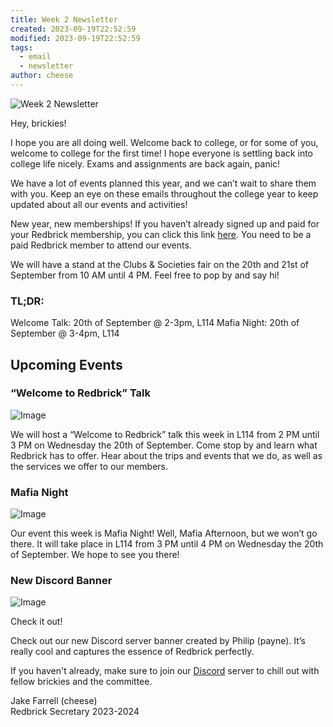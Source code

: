 ```yaml
---
title: Week 2 Newsletter
created: 2023-09-19T22:52:59
modified: 2023-09-19T22:52:59
tags:
  - email
  - newsletter
author: cheese
---
```


![Week 2 Newsletter](https://cdn.discordapp.com/attachments/523562314344038411/1153784242464108705/cat-anime.gif)


Hey, brickies!

I hope you are all doing well. Welcome back to college, or for some of 
you, welcome to college for the first time! I hope everyone is settling 
back into college life nicely. Exams and assignments are back again, panic!

We have a lot of events planned this year, and we can’t wait to share 
them with you. Keep an eye on these emails throughout the college year 
to keep updated about all our events and activities!

New year, new memberships! If you haven’t already signed up and paid for 
your Redbrick membership, you can click this link [here](https://dcuclubsandsocs.ie/society/redbrick). You need to be a paid 
Redbrick member to attend our events.

We will have a stand at the Clubs & Societies fair on the 20th and 21st 
of September from 10 AM until 4 PM. Feel free to pop by and say hi!

### TL;DR:

Welcome Talk: 20th of September @ 2-3pm, L114
Mafia Night: 20th of September @ 3-4pm, L114


## Upcoming Events


### “Welcome to Redbrick” Talk
![Image](https://cdn.discordapp.com/attachments/897234572608159774/1153469189781196830/DA92995E-02B4-4865-B39E-12671239FC58.png)


We will host a “Welcome to Redbrick” talk this week in L114 from 2 PM 
until 3 PM on Wednesday the 20th of September. Come stop by and learn 
what Redbrick has to offer. Hear about the trips and events that we do, 
as well as the services we offer to our members.




### Mafia Night
![Image](https://cdn.discordapp.com/attachments/897234572608159774/1153469189500194916/Mafia_Night.png)


Our event this week is Mafia Night! Well, Mafia Afternoon, but we won’t 
go there. It will take place in L114 from 3 PM until 4 PM on Wednesday 
the 20th of September. We hope to see you there!
### New Discord Banner
![Image](
https://cdn.discordapp.com/attachments/1027508928378048533/1153766431398305994/resignloop3.gif)






Check it out!


Check out our new Discord server banner created by Philip (payne). It’s 
really cool and captures the essence of Redbrick perfectly.

If you haven't already, make sure to join our [Discord](https://discord.gg/2rCnJftcxn) server to chill out with fellow brickies 
and the committee.



Jake Farrell (cheese)\
Redbrick Secretary 2023-2024

